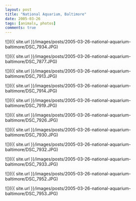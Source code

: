 ```yaml
---
layout: post
title: "National Aquarium, Baltimore"
date: 2005-03-26
tags: [animals, photos]
comments: true
---
```

![]({{ site.url }}/images/posts/2005-03-26-national-aquarium-baltimore/DSC_7934.JPG)

![]({{ site.url }}/images/posts/2005-03-26-national-aquarium-baltimore/DSC_7877.JPG)

![]({{ site.url }}/images/posts/2005-03-26-national-aquarium-baltimore/DSC_7913.JPG)

![]({{ site.url }}/images/posts/2005-03-26-national-aquarium-baltimore/DSC_7914.JPG)

![]({{ site.url }}/images/posts/2005-03-26-national-aquarium-baltimore/DSC_7919.JPG)

![]({{ site.url }}/images/posts/2005-03-26-national-aquarium-baltimore/DSC_7926.JPG)

![]({{ site.url }}/images/posts/2005-03-26-national-aquarium-baltimore/DSC_7930.JPG)

![]({{ site.url }}/images/posts/2005-03-26-national-aquarium-baltimore/DSC_7932.JPG)

![]({{ site.url }}/images/posts/2005-03-26-national-aquarium-baltimore/DSC_7933.JPG)

![]({{ site.url }}/images/posts/2005-03-26-national-aquarium-baltimore/DSC_7952.JPG)

![]({{ site.url }}/images/posts/2005-03-26-national-aquarium-baltimore/DSC_7953.JPG)

